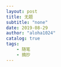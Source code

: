 ```yaml
---
layout: post
title: 无题
subtitle: "none"
date: 2019-08-29
author: "aloha1024"
catalog: true
tags:
    - 随笔
    - 摘抄
---
```


